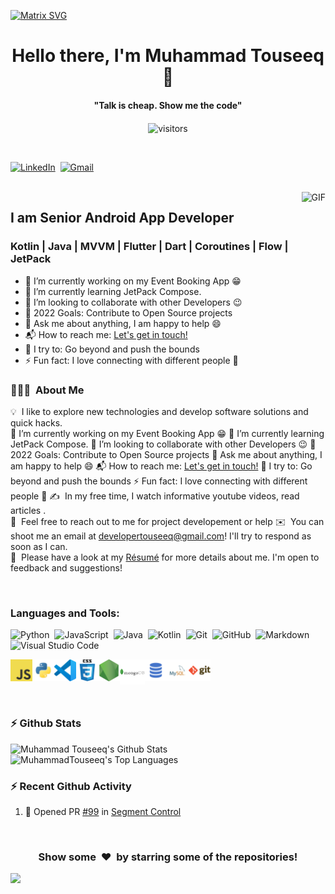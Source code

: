   [![Matrix SVG](https://raw.githubusercontent.com/rodrigograca31/rodrigograca31/master/matrix.svg)](https://www.youtube.com/watch?v=SDkAGkd4NLc) 
<p>
  <h1 align="center"><b>Hello there, I'm Muhammad Touseeq 👋</b></h1>
</p>

<p>
  <h4 align="center"><b>"Talk is cheap. Show me the code"</b></h4>
</p>

<p align="center">
    <img align="center" alt="visitors" src="https://gpvc.arturio.dev/MuhammadTouseeq" />
</p>

<p align="center">
<br>

<a href="https://www.linkedin.com/in/muhammad-touseeq-rafiq-b4b35695/"><img src="https://img.shields.io/badge/linkedin-%230077B5.svg?&style=for-the-badge&logo=linkedin&logoColor=white" alt="LinkedIn" /></a>&nbsp;
<a href="mailto:developertouseeq@gmail.com?subject=Hella%20Muhammad Touseeq"><img src="https://img.shields.io/badge/gmail-%23D14836.svg?&style=for-the-badge&logo=gmail&logoColor=white" alt="Gmail"/></a>&nbsp;
<!--<a href="https://kkvanonymous.github.io/"><img alt="Website" src="https://img.shields.io/website?style=for-the-badge&up_message=portfolio&url=https%3A%2F%2Fkkvanonymous.github.io%2F"></a>-->
</p>

<br>

<img align="right" height="270px" alt="GIF" src="https://i.pinimg.com/originals/e4/26/70/e426702edf874b181aced1e2fa5c6cde.gif" />

## I am Senior Android App Developer
### Kotlin | Java | MVVM | Flutter | Dart | Coroutines | Flow | JetPack 

- 🔭 I’m currently working on my Event Booking App :grin:
- 🌱 I’m currently learning JetPack Compose.
- 👯 I’m looking to collaborate with other Developers :wink:
- 🥅 2022 Goals: Contribute to Open Source projects
- 💬 Ask me about anything, I am happy to help :smile:
- 📬 How to reach me: [Let's get in touch!][linkedin]
- 🧗 I try to: Go beyond and push the bounds
- ⚡ Fun fact: I love connecting with different people :raised_hands:

### 👨🏻‍💻 &nbsp;About Me

💡 &nbsp;I like to explore new technologies and develop software solutions and quick hacks.\
🔭 I’m currently working on my Event Booking App :grin:
🌱 I’m currently learning JetPack Compose.
👯 I’m looking to collaborate with other Developers :wink:
🥅 2022 Goals: Contribute to Open Source projects
💬 Ask me about anything, I am happy to help :smile:
📬 How to reach me: [Let's get in touch!][linkedin]
🧗 I try to: Go beyond and push the bounds
⚡ Fun fact: I love connecting with different people :raised_hands:
✍️ &nbsp;In my free time, I watch informative youtube videos, read articles .\
💬 &nbsp;Feel free to reach out to me for project developement or help
✉️ &nbsp;You can shoot me an email at developertouseeq@gmail.com! I'll try to respond as soon as I can.\
📄 &nbsp;Please have a look at my [Résumé](https://drive.google.com/file/d/1PZ9bl7iYERLHjMD6H6_TyB6rUNiWtD91/view?usp=sharing) for more details about me. I'm open to feedback and suggestions!

<br>

### Languages and Tools: 

![Python](https://img.shields.io/badge/-Python-05122A?style=flat&logo=python)&nbsp;
![JavaScript](https://img.shields.io/badge/-JavaScript-05122A?style=flat&logo=javascript)&nbsp;
![Java](https://img.shields.io/badge/-Java-05122A?style=flat&logo=Java&logoColor=FFA518)&nbsp;
![Kotlin](https://img.shields.io/badge/-Kotlin-05122A?style=flat&logo=Kotlin&logoColor=FFA518)&nbsp;
![Git](https://img.shields.io/badge/-Git-05122A?style=flat&logo=git)&nbsp;
![GitHub](https://img.shields.io/badge/-GitHub-05122A?style=flat&logo=github)&nbsp;
![Markdown](https://img.shields.io/badge/-Markdown-05122A?style=flat&logo=markdown)\
![Visual Studio Code](https://img.shields.io/badge/-Visual%20Studio%20Code-05122A?style=flat&logo=visual-studio-code&logoColor=007ACC)&nbsp;

<img align="left" alt="JavaScript" width="35px" src="https://raw.githubusercontent.com/github/explore/80688e429a7d4ef2fca1e82350fe8e3517d3494d/topics/javascript/javascript.png" />
<img align="left" alt="HTML5" width="35px" src="https://raw.githubusercontent.com/github/explore/80688e429a7d4ef2fca1e82350fe8e3517d3494d/topics/python/python.png" />
<img align="left" alt="Visual Studio Code" width="35px" src="https://raw.githubusercontent.com/github/explore/80688e429a7d4ef2fca1e82350fe8e3517d3494d/topics/visual-studio-code/visual-studio-code.png" />
<img align="left" alt="CSS3" width="35px" src="https://raw.githubusercontent.com/github/explore/80688e429a7d4ef2fca1e82350fe8e3517d3494d/topics/css/css.png" />
<!-- <img align="left" alt="Sass" width="35px" src="https://raw.githubusercontent.com/github/explore/80688e429a7d4ef2fca1e82350fe8e3517d3494d/topics/sass/sass.png" /> -->
<!-- <img align="left" alt="React" width="35px" src="https://raw.githubusercontent.com/github/explore/80688e429a7d4ef2fca1e82350fe8e3517d3494d/topics/react/react.png" /> -->
<img align="left" alt="Node.js" width="35px" src="https://raw.githubusercontent.com/github/explore/80688e429a7d4ef2fca1e82350fe8e3517d3494d/topics/nodejs/nodejs.png" />
<img align="left" alt="MongoDB" width="40px" src="https://raw.githubusercontent.com/github/explore/80688e429a7d4ef2fca1e82350fe8e3517d3494d/topics/mongodb/mongodb.png" />
<img align="left" alt="SQL" width="35px" src="https://raw.githubusercontent.com/github/explore/80688e429a7d4ef2fca1e82350fe8e3517d3494d/topics/sql/sql.png" />
<img align="left" alt="MySQL" width="35px" src="https://raw.githubusercontent.com/github/explore/80688e429a7d4ef2fca1e82350fe8e3517d3494d/topics/mysql/mysql.png" />
<img align="left" alt="Git" width="35px" src="https://raw.githubusercontent.com/github/explore/80688e429a7d4ef2fca1e82350fe8e3517d3494d/topics/git/git.png" />
<!-- <img align="left" alt="HTML5" width="35px" src="https://raw.githubusercontent.com/github/explore/80688e429a7d4ef2fca1e82350fe8e3517d3494d/topics/django/django.png" />
 -->
<br>
<br>
<br>
<br>

<!--
<details>
  <summary>:zap: Github Stats</summary>
<p align='center'>
  <img align="center" src="https://github-readme-stats.vercel.app/api?username=MuhammadTouseeq&show_icons=true&title_color=fff&icon_color=79ff97&text_color=efefef&bg_color=24292e" alt="Muhammad Touseeq's Github Stats">
</p>
<br>
<p align='center'>
  <img align="center" src="https://github-readme-stats.vercel.app/api/top-langs/?username=MuhammadTouseeq&show_icons=true&hide_border=true&theme=radical">
</p>
</details> -->


### :zap: Github Stats

  <img align="left" src="https://github-readme-stats.sumanth-talluri.vercel.app/api?username=MuhammadTouseeq&show_icons=true&title_color=fff&icon_color=79ff97&text_color=efefef&bg_color=24292e" alt="Muhammad Touseeq's Github Stats" width="60%">
  
<img src="https://github-readme-stats.sumanth-talluri.vercel.app/api/top-langs/?username=MuhammadTouseeq&show_icons=true&hide_border=true&theme=radical" width="37%" alt="MuhammadTouseeq's Top Languages">



<!-- stats
![GitHub stats](https://github-readme-stats.vercel.app/api?username=MuhammadTouseeq&show_icons=true&hide_border=true&theme=dark)
![Sumanth's github Programming stats](https://github-readme-stats.vercel.app/api/top-langs/?username=MuhammadTouseeq&show_icons=true&hide_border=false&theme=dark")-->

<!-- repos
<a href="https://github.com/MuhammadTouseeq/Readers-Cabin">
  <img align="left" src="https://github-readme-stats.vercel.app/api/pin/?username=MuhammadTouseeq&repo=Readers-Cabin&theme=dark" />
</a>
<a href="https://github.com/MuhammadTouseeq/JPMorgan-Chase-Virtual-Internship">
  <img align="left" src="https://github-readme-stats.vercel.app/api/pin/?username=MuhammadTouseeq&repo=JPMorgan-Chase-Virtual-Internship&theme=dark" />
</a>
<a href="https://github.com/MuhammadTouseeq/Python-for-Everybody-Specialization">
  <img align="left" src="https://github-readme-stats.vercel.app/api/pin/?username=MuhammadTouseeq&repo=Python-for-Everybody-Specialization&theme=dark" />
</a>
-->

### :zap: Recent Github Activity
  
<!--START_SECTION:activity-->
1. 💪 Opened PR [#99](Kaopiz/android-segmented-control/pull/99) in [Segment Control](https://github.com/Kaopiz/android-segmented-control)

<!--END_SECTION:activity-->

<br>

<div align="center">
<h3 align="center">Show some &nbsp;❤️&nbsp; by starring some of the repositories!</h3>
</div><img src="https://github.com/punitkmryh/punitkmryh/blob/master/wave.svg" />

<!--[website]: -->
<!-- [twitter]: https://twitter.com/sumanth_98?s=09 -->
[youtube]: https://www.youtube.com/channel/UC2xysEBSC1SPxeS3Am3qWHw
<!-- [instagram]: https://instagram.com/the.cs.geek?igshid=1mamru7aa53b2 -->
[linkedin]:https://www.linkedin.com/in/muhammad-touseeq-rafiq-b4b35695/
